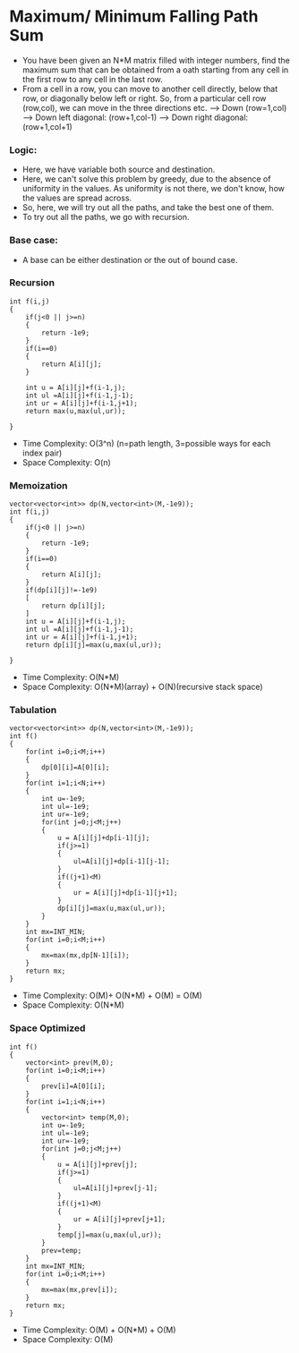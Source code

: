 # Maximum/ Minimum Falling Path Sum
- You have been given an N*M matrix filled with integer numbers, find the maximum sum that can be obtained from a oath starting from any cell in the first row to any cell in the last row.
- From a cell in a row, you can move to another cell directly, below that row, or diagonally below left or right. So, from a particular cell row (row,col), we can move in the three directions etc.
--> Down (row=1,col)
--> Down left diagonal: (row+1,col-1)
--> Down right diagonal: (row+1,col+1)


### Logic:
- Here, we have variable both source and destination.
- Here, we can't solve this problem by greedy, due to the absence of uniformity in the values. As uniformity is not there, we don't know, how the values are spread across.
- So, here, we will try out all the paths, and take the best one of them. 
- To try out all the paths, we go with recursion.

### Base case:
- A base can be either destination or the out of bound case.

### Recursion
```
int f(i,j)
{
    if(j<0 || j>=n)
    {
        return -1e9;
    }
    if(i==0)
    {
        return A[i][j];
    } 
    
    int u = A[i][j]+f(i-1,j);
    int ul =A[i][j]+f(i-1,j-1);
    int ur = A[i][j]+f(i-1,j+1);
    return max(u,max(ul,ur));

}
```
- Time Complexity: O(3^n) (n=path length, 3=possible ways for each index pair)
- Space Complexity: O(n)

### Memoization
```
vector<vector<int>> dp(N,vector<int>(M,-1e9));
int f(i,j)
{
    if(j<0 || j>=n)
    {
        return -1e9;
    }
    if(i==0)
    {
        return A[i][j];
    } 
    if(dp[i][j]!=-1e9)
    [
        return dp[i][j];
    ]
    int u = A[i][j]+f(i-1,j);
    int ul =A[i][j]+f(i-1,j-1);
    int ur = A[i][j]+f(i-1,j+1);
    return dp[i][j]=max(u,max(ul,ur));

}
```
- Time Complexity: O(N*M) 
- Space Complexity: O(N*M)(array) + O(N)(recursive stack space)


### Tabulation
```
vector<vector<int>> dp(N,vector<int>(M,-1e9));
int f()
{
    for(int i=0;i<M;i++)
    {
        dp[0][i]=A[0][i];
    }
    for(int i=1;i<N;i++)
    {
        int u=-1e9;
        int ul=-1e9;
        int ur=-1e9;
        for(int j=0;j<M;j++)
        {
            u = A[i][j]+dp[i-1][j];
            if(j>=1)
            {
                ul=A[i][j]+dp[i-1][j-1];
            }
            if((j+1)<M)
            {
                ur = A[i][j]+dp[i-1][j+1];
            }
            dp[i][j]=max(u,max(ul,ur));
        }
    }
    int mx=INT_MIN;
    for(int i=0;i<M;i++)
    {
        mx=max(mx,dp[N-1][i]);
    }
    return mx;
}
```
- Time Complexity: O(M)+ O(N*M) + O(M) = O(M)
- Space Complexity: O(N*M)

### Space Optimized
```
int f()
{
    vector<int> prev(M,0);
    for(int i=0;i<M;i++)
    {
        prev[i]=A[0][i];
    }
    for(int i=1;i<N;i++)
    {
        vector<int> temp(M,0);
        int u=-1e9;
        int ul=-1e9;
        int ur=-1e9;
        for(int j=0;j<M;j++)
        {
            u = A[i][j]+prev[j];
            if(j>=1)
            {
                ul=A[i][j]+prev[j-1];
            }
            if((j+1)<M)
            {
                ur = A[i][j]+prev[j+1];
            }
            temp[j]=max(u,max(ul,ur));
        }
        prev=temp;
    }
    int mx=INT_MIN;
    for(int i=0;i<M;i++)
    {
        mx=max(mx,prev[i]);
    }
    return mx;
}
```
- Time Complexity: O(M) + O(N*M) + O(M)
- Space Complexity: O(M)
